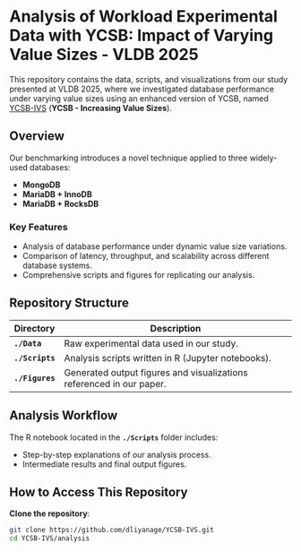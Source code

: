 # Analysis of Workload Experimental Data with YCSB: Impact of Varying Value Sizes - VLDB 2025  

This repository contains the data, scripts, and visualizations from our study presented at VLDB 2025, where we investigated database performance under varying value sizes using an enhanced version of YCSB, named [YCSB-IVS](https://github.com/dliyanage/YCSB-IVS) (**YCSB - Increasing Value Sizes**).  

## Overview  
Our benchmarking introduces a novel technique applied to three widely-used databases:  
- **MongoDB**  
- **MariaDB + InnoDB**  
- **MariaDB + RocksDB**  

### Key Features  
- Analysis of database performance under dynamic value size variations.  
- Comparison of latency, throughput, and scalability across different database systems.  
- Comprehensive scripts and figures for replicating our analysis.  

## Repository Structure  

| Directory          | Description                                                                 |
|--------------------|-----------------------------------------------------------------------------|
| **`./Data`**       | Raw experimental data used in our study.                                   |
| **`./Scripts`**    | Analysis scripts written in R (Jupyter notebooks).                         |
| **`./Figures`**    | Generated output figures and visualizations referenced in our paper.       |

## Analysis Workflow  
The R notebook located in the **`./Scripts`** folder includes:  
- Step-by-step explanations of our analysis process.  
- Intermediate results and final output figures.  

## How to Access This Repository  
**Clone the repository**:  
   ```bash
   git clone https://github.com/dliyanage/YCSB-IVS.git
   cd YCSB-IVS/analysis

